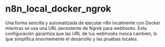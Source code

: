# n8n_local_docker_ngrok
Una forma sencilla y automatizada de ejecutar n8n localmente con Docker mientras se usa una URL persistente de Ngrok para webhooks. Esta configuración garantiza que las URL de tus webhooks nunca cambien, lo que simplifica enormemente el desarrollo y las pruebas locales.
